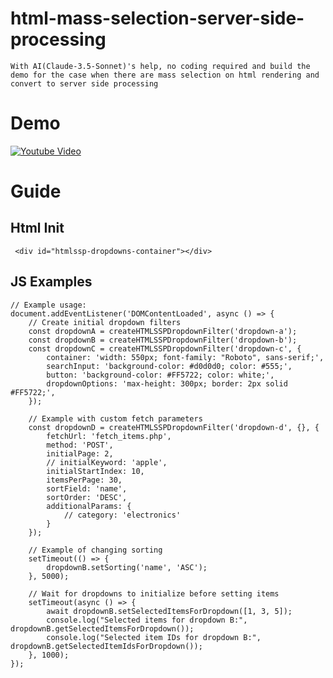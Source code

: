 # html-mass-selection-server-side-processing
    With AI(Claude-3.5-Sonnet)'s help, no coding required and build the demo for the case when there are mass selection on html rendering and convert to server side processing

# Demo
[![Youtube Video](https://img.youtube.com/vi/qu93nkFbcWY/maxresdefault.jpg)](https://www.youtube.com/watch?v=qu93nkFbcWY)

# Guide
## Html Init
     <div id="htmlssp-dropdowns-container"></div>
## JS Examples
    // Example usage:
    document.addEventListener('DOMContentLoaded', async () => {
        // Create initial dropdown filters
        const dropdownA = createHTMLSSPDropdownFilter('dropdown-a');
        const dropdownB = createHTMLSSPDropdownFilter('dropdown-b');
        const dropdownC = createHTMLSSPDropdownFilter('dropdown-c', {
            container: 'width: 550px; font-family: "Roboto", sans-serif;',
            searchInput: 'background-color: #d0d0d0; color: #555;',
            button: 'background-color: #FF5722; color: white;',
            dropdownOptions: 'max-height: 300px; border: 2px solid #FF5722;',
        });

        // Example with custom fetch parameters
        const dropdownD = createHTMLSSPDropdownFilter('dropdown-d', {}, {
            fetchUrl: 'fetch_items.php',
            method: 'POST',
            initialPage: 2,
            // initialKeyword: 'apple',
            initialStartIndex: 10,
            itemsPerPage: 30,
            sortField: 'name',
            sortOrder: 'DESC',
            additionalParams: {
                // category: 'electronics'
            }
        });

        // Example of changing sorting
        setTimeout(() => {
            dropdownB.setSorting('name', 'ASC');
        }, 5000);

        // Wait for dropdowns to initialize before setting items
        setTimeout(async () => {
            await dropdownB.setSelectedItemsForDropdown([1, 3, 5]);
            console.log("Selected items for dropdown B:", dropdownB.getSelectedItemsForDropdown());
            console.log("Selected item IDs for dropdown B:", dropdownB.getSelectedItemIdsForDropdown());
        }, 1000);
    });
    

    
    
